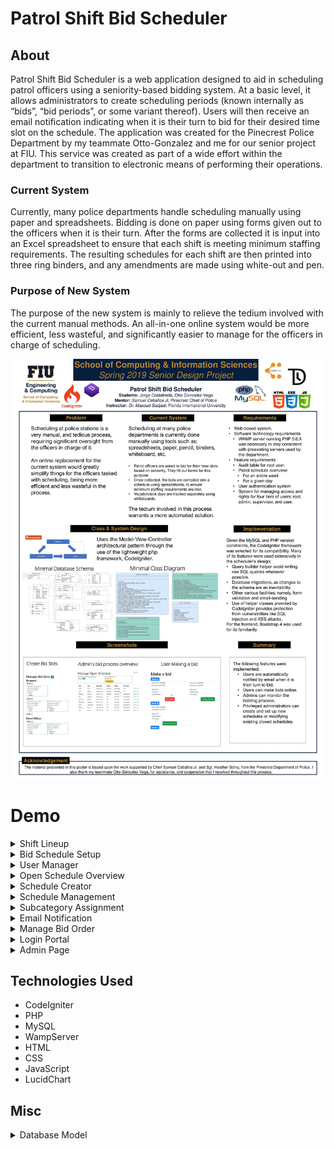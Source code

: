 # Patrol Shift Bid Scheduler

## About
Patrol Shift Bid Scheduler is a web application designed to aid in scheduling patrol officers using a seniority-based bidding system. At a basic level, it allows administrators to create scheduling periods (known internally as “bids”, “bid periods”, or some variant thereof). Users will then receive an email notification indicating when it is their turn to bid for their desired time slot on the schedule. The application was created for the Pinecrest Police Department by my teammate Otto-Gonzalez and me for our senior project at FIU. This service was created as part of a wide effort within the department to transition to electronic means of performing their operations.

### Current System
Currently, many police departments handle scheduling manually using paper and spreadsheets. Bidding is done on paper using forms given out to the officers when it is their turn. After the forms are collected it is input into an Excel spreadsheet to ensure that each shift is meeting minimum staffing requirements. The resulting schedules for each shift are then printed into three ring binders, and any amendments are made using white-out and pen.

### Purpose of New System
The purpose of the new system is mainly to relieve the tedium involved with the current manual methods. An all-in-one online system would be more efficient, less wasteful, and significantly easier to manage for the officers in charge of scheduling.


![alt text](/demo/Jorge-Costafreda-Poster.jpg)



# Demo

<details>
	<summary> Shift Lineup </summary>

![alt text](/demo/shift-lineup-1.jpg)
![alt text](/demo/shift-lineup-2.jpg)
</details>
<details>
	<summary> Bid Schedule Setup</summary>

![alt text](/demo/bid-schedule-setup.PNG)
</details>

<details>
	<summary> User Manager</summary>

![alt text](/demo/user-manager-1.PNG)
![alt text](/demo/user-manager-2.PNG)
![alt text](/demo/user-manager-3.PNG)
</details>

<details>
	<summary> Open Schedule Overview</summary>

![alt text](/demo/open-schedule-overview.PNG)
</details>

<details>
	<summary> Schedule Creator </summary>

![alt text](/demo/create-schedule.PNG)
</details>

<details>
	<summary> Schedule Management</summary>

![alt text](/demo/schedule-management.PNG)
</details>

<details>
	<summary> Subcategory Assignment</summary>

![alt text](/demo/subcategory-assignment-1.PNG)
![alt text](/demo/subcategory-assignment-2.PNG)
![alt text](/demo/subcategory-assignment-3.PNG)
</details>

<details>
	<summary> Email Notification </summary>

![alt text](/demo/email-notification.PNG)
</details>



<details>
	<summary> Manage Bid Order</summary>

![alt text](/demo/manage-bid-order.PNG)
</details>

<details>
	<summary> Login Portal</summary>

![alt text](/demo/login-portal.PNG)
</details>

<details>
	<summary> Admin Page </summary>

![alt text](/demo/admin-page.PNG)
</details>


## Technologies Used
* CodeIgniter
* PHP
* MySQL
* WampServer
* HTML
* CSS
* JavaScript
* LucidChart

## Misc
<details>
<summary>Database Model</summary>

![alt text](/demo/\[SFSC\]-Database-ER-Diagram-v0.5.svg)
</details>
